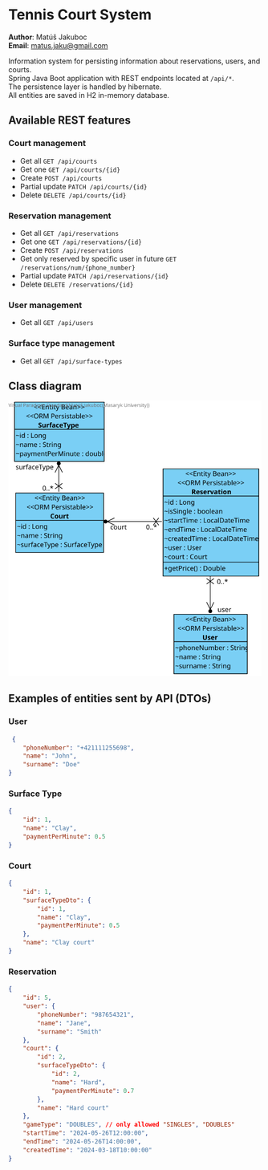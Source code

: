 # Tennis Court System

**Author**: Matúš Jakuboc <br>
**Email**: matus.jaku@gmail.com <br>

Information system for persisting information about reservations, users, and courts. <br>
Spring Java Boot application with REST endpoints located at `/api/*`. <br>
The persistence layer is handled by hibernate. <br>
All entities are saved in H2 in-memory database.

## Available REST features
### Court management
 - Get all `GET /api/courts`
 - Get one `GET /api/courts/{id}`
 - Create `POST /api/courts`
 - Partial update `PATCH /api/courts/{id}`
 - Delete `DELETE /api/courts/{id}`

### Reservation management
 - Get all `GET /api/reservations`
 - Get one `GET /api/reservations/{id}`
 - Create `POST /api/reservations`
 - Get only reserved by specific user in future `GET /reservations/num/{phone_number}`
 - Partial update `PATCH /api/reservations/{id}`
 - Delete `DELETE /reservations/{id}`

### User management
 - Get all `GET /api/users`

### Surface type management
 - Get all `GET /api/surface-types`

## Class diagram
![Tennis Court System Diagram](diagrams/TennisCourtSystem.svg)

## Examples of entities sent by API (DTOs)
### User
```JSON
 {
    "phoneNumber": "+421111255698",
    "name": "John",
    "surname": "Doe"
}
```
### Surface Type
```JSON
{
    "id": 1,
    "name": "Clay",
    "paymentPerMinute": 0.5
}
```
### Court
```JSON
{
    "id": 1,
    "surfaceTypeDto": {
        "id": 1,
        "name": "Clay",
        "paymentPerMinute": 0.5
    },
    "name": "Clay court"
}
```
### Reservation
```JSON
{
    "id": 5,
    "user": {
        "phoneNumber": "987654321",
        "name": "Jane",
        "surname": "Smith"
    },
    "court": {
        "id": 2,
        "surfaceTypeDto": {
            "id": 2,
            "name": "Hard",
            "paymentPerMinute": 0.7
        },
        "name": "Hard court"
    },
    "gameType": "DOUBLES", // only allowed "SINGLES", "DOUBLES"
    "startTime": "2024-05-26T12:00:00",
    "endTime": "2024-05-26T14:00:00",
    "createdTime": "2024-03-18T10:00:00"
}
```
